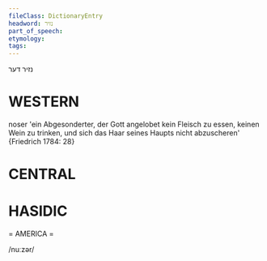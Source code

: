 ```yaml
---
fileClass: DictionaryEntry
headword: נזיר
part_of_speech: 
etymology: 
tags: 
---
```

נזיר
דער

WESTERN
========

noser 'ein Abgesonderter, der Gott angelobet kein Fleisch zu essen, keinen Wein zu trinken, und sich das Haar seines Haupts nicht abzuscheren' {Friedrich 1784: 28}

CENTRAL
========

HASIDIC
=======
= AMERICA = 

/nuːzər/